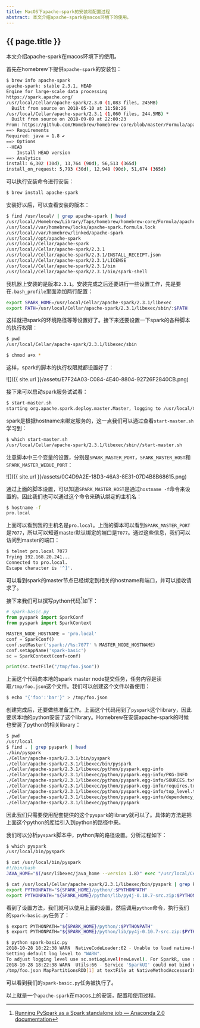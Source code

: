 ```yaml
---
title: MacOS下apache-spark的安装和配置过程
abstract: 本文介绍apache-spark在macos环境下的使用。
---
```


## {{ page.title }}

本文介绍apache-spark在macos环境下的使用。

首先在homebrew下提供`apache-spark`的安装包：

```bash
$ brew info apache-spark
apache-spark: stable 2.3.1, HEAD
Engine for large-scale data processing
https://spark.apache.org/
/usr/local/Cellar/apache-spark/2.3.0 (1,083 files, 245MB)
  Built from source on 2018-05-10 at 11:58:26
/usr/local/Cellar/apache-spark/2.3.1 (1,060 files, 244.5MB) *
  Built from source on 2018-09-09 at 22:00:23
From: https://github.com/Homebrew/homebrew-core/blob/master/Formula/apache-spark.rb
==> Requirements
Required: java = 1.8 ✔
==> Options
--HEAD
	Install HEAD version
==> Analytics
install: 6,302 (30d), 13,764 (90d), 56,513 (365d)
install_on_request: 5,793 (30d), 12,948 (90d), 51,674 (365d)
```

可以执行安装命令进行安装：

```bash
$ brew install apache-spark
```

安装好以后，可以查看安装的版本：

```bash
$ find /usr/local/ | grep apache-spark | head
/usr/local//Homebrew/Library/Taps/homebrew/homebrew-core/Formula/apache-spark.rb
/usr/local//var/homebrew/locks/apache-spark.formula.lock
/usr/local//var/homebrew/linked/apache-spark
/usr/local//opt/apache-spark
/usr/local//Cellar/apache-spark
/usr/local//Cellar/apache-spark/2.3.1
/usr/local//Cellar/apache-spark/2.3.1/INSTALL_RECEIPT.json
/usr/local//Cellar/apache-spark/2.3.1/LICENSE
/usr/local//Cellar/apache-spark/2.3.1/bin
/usr/local//Cellar/apache-spark/2.3.1/bin/spark-shell
```

我机器上安装的是版本`2.3.1`。安装完成之后还要进行一些设置工作，先是要在`.bash_profile`里面添加两行配置：

```bash
export SPARK_HOME=/usr/local/Cellar/apache-spark/2.3.1/libexec
export PATH=/usr/local/Cellar/apache-spark/2.3.1/libexec/sbin/:$PATH
```

这样就把spark的环境路径等等设置好了。接下来还要设置一下spark的各种脚本的执行权限：

```bash
$ pwd
/usr/local/Cellar/apache-spark/2.3.1/libexec/sbin
```

```bash
$ chmod a+x *
```

这样，spark的脚本的执行权限就都设置好了：

![]({{ site.url }}/assets/E7F24A03-C084-4E40-8804-92726F2840CB.png)

接下来可以启动spark服务试试看：

```bash
$ start-master.sh
starting org.apache.spark.deploy.master.Master, logging to /usr/local/Cellar/apache-spark/2.3.1/libexec/logs/spark-weli-org.apache.spark.deploy.master.Master-1-pro.local.out
```

spark是根据hostname来绑定服务的，这一点我们可以通过查看`start-master.sh`学习到：

```bash
$ which start-master.sh
/usr/local/Cellar/apache-spark/2.3.1/libexec/sbin//start-master.sh
```

注意脚本中三个变量的设置，分别是`SPARK_MASTER_PORT`，`SPARK_MASTER_HOST`和`SPARK_MASTER_WEBUI_PORT`：

![]({{ site.url }}/assets/0C4D9A2E-18D3-46A3-8E31-07D4B8B68615.png)

通过上面的脚本设置，可以知道`SPARK_MASTER_HOST`是通过`hostname -f`命令来设置的。因此我们也可以通过这个命令来确认绑定的主机名：

```bash
$ hostname -f
pro.local
```

上面可以看到我的主机名是`pro.local`。上面的脚本可以看到`SPARK_MASTER_PORT`是`7077`，所以可以知道master默认绑定的端口是`7077`。通过这些信息，我们可以访问到master的端口：

```bash
$ telnet pro.local 7077
Trying 192.168.20.241...
Connected to pro.local.
Escape character is '^]'.
```

可以看到spark的master节点已经绑定到相关的hostname和端口，并可以接收请求了。

接下来我们可以撰写python代码[^1]如下：

```python
# spark-basic.py
from pyspark import SparkConf
from pyspark import SparkContext

MASTER_NODE_HOSTNAME = 'pro.local'
conf = SparkConf()
conf.setMaster('spark://%s:7077' % MASTER_NODE_HOSTNAME)
conf.setAppName('spark-basic')
sc = SparkContext(conf=conf)

print(sc.textFile("/tmp/foo.json"))
```

上面这个代码向本地的spark master node提交任务，任务内容是读取`/tmp/foo.json`这个文件。我们可以创建这个文件以备使用：

```bash
$ echo "{'foo':'bar'}" > /tmp/foo.json
```

创建完成后，还要做些准备工作。上面这个代码用到了`pyspark`这个library，因此要求本地的python安装了这个library。Homebrew在安装apache-spark的时候也安装了python的相关library：

```bash
$ pwd
/usr/local
$ find . | grep pyspark | head
./bin/pyspark
./Cellar/apache-spark/2.3.1/bin/pyspark
./Cellar/apache-spark/2.3.1/libexec/bin/pyspark
./Cellar/apache-spark/2.3.1/libexec/python/pyspark.egg-info
./Cellar/apache-spark/2.3.1/libexec/python/pyspark.egg-info/PKG-INFO
./Cellar/apache-spark/2.3.1/libexec/python/pyspark.egg-info/SOURCES.txt
./Cellar/apache-spark/2.3.1/libexec/python/pyspark.egg-info/requires.txt
./Cellar/apache-spark/2.3.1/libexec/python/pyspark.egg-info/top_level.txt
./Cellar/apache-spark/2.3.1/libexec/python/pyspark.egg-info/dependency_links.txt
./Cellar/apache-spark/2.3.1/libexec/python/pyspark
```

因此我们只需要使用配套提供的这个`pyspark`的library就可以了。具体的方法是把上面这个python的库给引入到python的路径中来。

我们可以分析`pyspark`脚本中，python库的路径设置。分析过程如下：

```bash
$ which pyspark
/usr/local/bin/pyspark
```

```bash
$ cat /usr/local/bin/pyspark
#!/bin/bash
JAVA_HOME="$(/usr/libexec/java_home --version 1.8)" exec "/usr/local/Cellar/apache-spark/2.3.1/libexec/bin/pyspark" "$@"
```

```bash
$ cat /usr/local/Cellar/apache-spark/2.3.1/libexec/bin/pyspark | grep PYTHONPATH
export PYTHONPATH="${SPARK_HOME}/python/:$PYTHONPATH"
export PYTHONPATH="${SPARK_HOME}/python/lib/py4j-0.10.7-src.zip:$PYTHONPATH"
```

看到了设置方法，我们就可以使用上面的设置，然后调用`python`命令，执行我们的`spark-basic.py`任务了：

```bash
$ export PYTHONPATH="${SPARK_HOME}/python/:$PYTHONPATH"
$ export PYTHONPATH="${SPARK_HOME}/python/lib/py4j-0.10.7-src.zip:$PYTHONPATH"
```

```bash
$ python spark-basic.py
2018-10-28 18:22:38 WARN  NativeCodeLoader:62 - Unable to load native-hadoop library for your platform... using builtin-java classes where applicable
Setting default log level to "WARN".
To adjust logging level use sc.setLogLevel(newLevel). For SparkR, use setLogLevel(newLevel).
2018-10-28 18:22:38 WARN  Utils:66 - Service 'SparkUI' could not bind on port 4040. Attempting port 4041.
/tmp/foo.json MapPartitionsRDD[1] at textFile at NativeMethodAccessorImpl.java:0
```

可以看到我们的`spark-basic.py`任务被执行了。

以上就是一个`apache-spark`在macos上的安装，配置和使用过程。

[^1]: [Running PySpark as a Spark standalone job — Anaconda 2.0 documentation](https://docs.anaconda.com/anaconda-scale/howto/spark-basic/)
